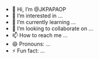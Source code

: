 - 👋 Hi, I’m @JKPAPAOP
- 👀 I’m interested in ...
- 🌱 I’m currently learning ...
- 💞️ I’m looking to collaborate on ...
- 📫 How to reach me ...
- 😄 Pronouns: ...
- ⚡ Fun fact: ...

<!---
JKPAPAOP/JKPAPAOP is a ✨ special ✨ repository because its `README.md` (this file) appears on your GitHub profile.
You can click the Preview link to take a look at your changes.
--->
